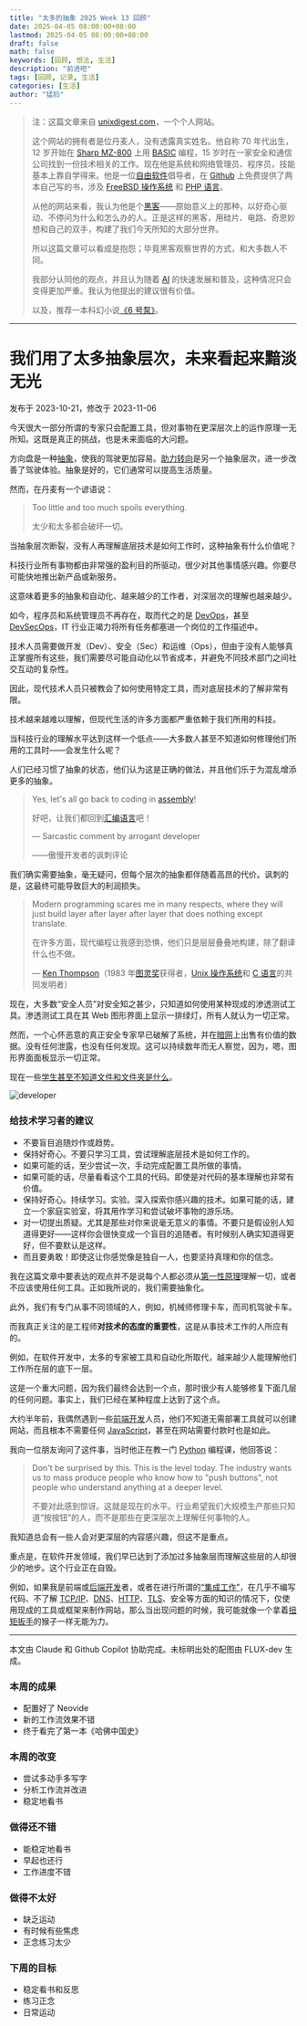 ```yaml
---
title: "太多的抽象 2025 Week 13 回顾"
date: 2025-04-05 08:00:00+08:00
lastmod: 2025-04-05 08:00:00+08:00
draft: false
math: false
keywords: [回顾, 想法, 生活]
description: "前进吧"
tags: [回顾, 记录, 生活]
categories: [生活]
author: "猛犸"
---
```


> 注：这篇文章来自 [unixdigest.com](https://unixdigest.com)，一个个人网站。
>
> 这个网站的拥有者是位丹麦人，没有透露真实姓名。他自称 70 年代出生，12 岁开始在 [Sharp MZ-800](https://en.wikipedia.org/wiki/Sharp_MZ-800) 上用 [BASIC](https://en.wikipedia.org/wiki/BASIC) 编程，15 岁时在一家安全和通信公司找到一份技术相关的工作。现在他是系统和网络管理员、程序员，技能基本上靠自学得来。他是一位[自由软件](https://en.wikipedia.org/wiki/Free_software)倡导者，在 [Github](https://github.com/unixdigest) 上免费提供了两本自己写的书，涉及 [FreeBSD 操作系统](https://github.com/unixdigest/openbsd-router-guide) 和 [PHP 语言](https://github.com/unixdigest/phpthewrongway)。
>
> 从他的网站来看，我认为他是个[黑客](https://en.wikipedia.org/wiki/Hacker)——原始意义上的那种，以好奇心驱动、不停问为什么和怎么办的人。正是这样的黑客，用硅片、电路、奇思妙想和自己的双手，构建了我们今天所知的大部分世界。
>
> 所以这篇文章可以看成是抱怨；毕竟黑客观察世界的方式，和大多数人不同。
>
> 我部分认同他的观点，并且认为随着 [AI](https://en.wikipedia.org/wiki/Artificial_intelligence) 的快速发展和普及，这种情况只会变得更加严重。我认为他提出的建议很有价值。
>
> 以及，推荐一本科幻小说[《6 号泵》](https://book.douban.com/subject/26739275/)。

---

# 我们用了太多抽象层次，未来看起来黯淡无光

发布于 2023-10-21，修改于 2023-11-06

今天很大一部分所谓的专家只会配置工具，但对事物在更深层次上的运作原理一无所知。这既是真正的挑战，也是未来面临的大问题。

方向盘是一种[抽象](https://en.wikipedia.org/wiki/Abstraction)，使我的驾驶更加容易。[助力转向](https://en.wikipedia.org/wiki/Power_steering)是另一个抽象层次，进一步改善了驾驶体验。抽象是好的，它们通常可以提高生活质量。

然而，在丹麦有一个谚语说：

> Too little and too much spoils everything.
>
> 太少和太多都会破坏一切。

当抽象层次断裂，没有人再理解底层技术是如何工作时，这种抽象有什么价值呢？

科技行业所有事物都由非常强的盈利目的所驱动，很少对其他事情感兴趣。你要尽可能快地推出新产品或新服务。

这意味着更多的抽象和自动化、越来越少的工作者，对深层次的理解也越来越少。

如今，程序员和系统管理员不再存在，取而代之的是 [DevOps](https://en.wikipedia.org/wiki/DevOps)，甚至 [DevSecOps](https://en.wikipedia.org/wiki/DevOps#DevSecOps,_shifting_security_left)，IT 行业正竭力将所有任务都塞进一个岗位的工作描述中。

技术人员需要做开发（Dev）、安全（Sec）和运维（Ops），但由于没有人能够真正掌握所有这些，我们需要尽可能自动化以节省成本，并避免不同技术部门之间社交互动的复杂性。

因此，现代技术人员只被教会了如何使用特定工具，而对底层技术的了解非常有限。

技术越来越难以理解，但现代生活的许多方面都严重依赖于我们所用的科技。

当科技行业的理解水平达到这样一个低点——大多数人甚至不知道如何修理他们所用的工具时——会发生什么呢？

人们已经习惯了抽象的状态，他们认为这是正确的做法，并且他们乐于为混乱增添更多的抽象。

> Yes, let's all go back to coding in [assembly](https://en.wikipedia.org/wiki/Assembly_language)!
>
> 好吧，让我们都回到[汇编语言](https://en.wikipedia.org/wiki/Assembly_language)吧！
>
> — Sarcastic comment by arrogant developer
>
> ——傲慢开发者的讽刺评论

我们确实需要抽象，毫无疑问，但每个层次的抽象都伴随着高昂的代价。讽刺的是，这最终可能导致巨大的利润损失。

> Modern programming scares me in many respects, where they will just build layer after layer after layer that does nothing except translate.
>
> 在许多方面，现代编程让我感到恐惧，他们只是层层叠叠地构建，除了翻译什么也不做。
>
> — [Ken Thompson](https://en.wikipedia.org/wiki/Ken_Thompson)（1983 年[图灵奖](https://en.wikipedia.org/wiki/Turing_Award)获得者，[Unix 操作系统](https://en.wikipedia.org/wiki/Unix)和 [C 语言](https://en.wikipedia.org/wiki/C_(programming_language))的共同发明者）

现在，大多数“安全人员”对安全知之甚少，只知道如何使用某种现成的渗透测试工具。渗透测试工具在其 Web 图形界面上显示一排绿灯，所有人就认为一切正常。

然而，一个心怀恶意的真正安全专家早已破解了系统，并在[暗网](https://en.wikipedia.org/wiki/Dark_web)上出售有价值的数据。没有任何泄露，也没有任何发现。这可以持续数年而无人察觉，因为，嗯，图形界面面板显示一切正常。

现在一些[学生甚至不知道文件和文件夹是什么](https://www.theverge.com/22684730/students-file-folder-directory-structure-education-gen-z)。

![developer](https://1-1256632535.cos.ap-beijing.myqcloud.com/img/developer.jpg)

### 给技术学习者的建议

- 不要盲目追随炒作或趋势。
- 保持好奇心。不要只学习工具，尝试理解底层技术是如何工作的。
- 如果可能的话，至少尝试一次，手动完成配置工具所做的事情。
- 如果可能的话，尽量看看这个工具的代码。即使是对代码的基本理解也非常有价值。
- 保持好奇心。持续学习。实验。深入探索你感兴趣的技术。如果可能的话，建立一个家庭实验室，将其用作学习和尝试破坏事物的游乐场。
- 对一切提出质疑。尤其是那些对你来说毫无意义的事情。不要只是假设别人知道得更好——这样你会很快变成一个盲目的追随者。有时候别人确实知道得更好，但不要默认是这样。
- 而且要勇敢！即使这让你感觉像是独自一人，也要坚持真理和你的信念。

我在这篇文章中要表达的观点并不是说每个人都必须从[第一性原理](https://en.wikipedia.org/wiki/First_principle)理解一切，或者不应该使用任何工具。正如我所说的，我们需要抽象化。

此外，我们有专门从事不同领域的人，例如，机械师修理卡车，而司机驾驶卡车。

而我真正关注的是工程师**对技术的态度的重要性**，这是从事技术工作的人所应有的。

例如，在软件开发中，太多的专家被工具和自动化所取代，越来越少人能理解他们工作所在层的底下一层。

这是一个重大问题，因为我们最终会达到一个点，那时很少有人能够修复下面几层的任何问题。事实上，我们已经在某种程度上达到了这个点。

大约半年前，我偶然遇到一些[前端开发](https://en.wikipedia.org/wiki/Front-end_web_development)人员，他们不知道无需部署工具就可以创建网站，而且根本不需要任何 [JavaScript](https://en.wikipedia.org/wiki/JavaScript)，甚至在网站需要付款时也是如此。

我向一位朋友询问了这件事，当时他正在教一门 [Python](https://en.wikipedia.org/wiki/Python_(programming_language)) 编程课，他回答说：

> Don't be surprised by this. This is the level today. The industry wants us to mass produce people who know how to "push buttons", not people who understand anything at a deeper level.
>
> 不要对此感到惊讶。这就是现在的水平。行业希望我们大规模生产那些只知道“按按钮”的人，而不是那些在更深层次上理解任何事物的人。

我知道总会有一些人会对更深层的内容感兴趣，但这不是重点。

重点是，在软件开发领域，我们早已达到了添加过多抽象层而理解这些层的人却很少的地步。这个行业正在自毁。

例如，如果我是前端或[后端开发](https://en.wikipedia.org/wiki/Frontend_and_backend#Backend_focused)者，或者在进行所谓的[“集成工作”](https://en.wikipedia.org/wiki/System_integration)，在几乎不编写代码、不了解 [TCP/IP](https://en.wikipedia.org/wiki/Internet_protocol_suite)、[DNS](https://en.wikipedia.org/wiki/Domain_Name_System)、[HTTP](https://en.wikipedia.org/wiki/Hypertext_Transfer_Protocol)、[TLS](https://en.wikipedia.org/wiki/Transport_Layer_Security)、安全等方面的知识的情况下，仅使用现成的工具或框架来制作网站，那么当出现问题的时候，我可能就像一个拿着[扭矩扳手](https://en.wikipedia.org/wiki/Torque_wrench)的猴子一样无能为力。

---

本文由 Claude 和 Github Copilot 协助完成。未标明出处的配图由 FLUX-dev 生成。

### 本周的成果

- 配置好了 Neovide
- 新的工作流效果不错
- 终于看完了第一本《哈佛中国史》

### 本周的改变

- 尝试多动手多写字
- 分析工作流并改进
- 稳定地看书

### 做得还不错

- 能稳定地看书
- 早起也还行
- 工作进度不错

### 做得不太好

- 缺乏运动
- 有时候有些焦虑
- 正念练习太少

### 下周的目标

- 稳定看书和反思
- 练习正念
- 日常运动
